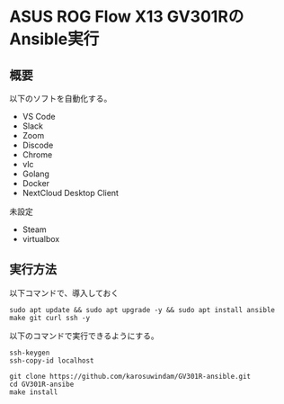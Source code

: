 # ASUS ROG Flow X13 GV301RのAnsible実行

## 概要
以下のソフトを自動化する。
* VS Code
* Slack
* Zoom
* Discode
* Chrome
* vlc
* Golang
* Docker
* NextCloud Desktop Client

未設定
* Steam
* virtualbox

## 実行方法


以下コマンドで、導入しておく
```
sudo apt update && sudo apt upgrade -y && sudo apt install ansible make git curl ssh -y
```

以下のコマンドで実行できるようにする。
```
ssh-keygen
ssh-copy-id localhost
```

```
git clone https://github.com/karosuwindam/GV301R-ansible.git
cd GV301R-ansibe
make install
```

